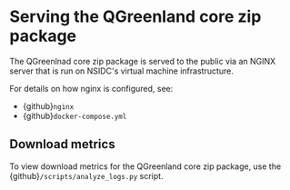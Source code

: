 # Serving the QGreenland core zip package

The QGreenlnad core zip package is served to the public via an NGINX server that
is run on NSIDC's virtual machine infrastructure.

For details on how nginx is configured, see:

* {github}`nginx`
* {github}`docker-compose.yml`


## Download metrics

To view download metrics for the QGreenland core zip package, use the
{github}`/scripts/analyze_logs.py` script.

